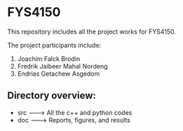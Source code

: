 # FYS4150
This repository includes all the project works for FYS4150.

The project participants include:
1) Joachim Falck Brodin
2) Fredrik Jaibeer Mahal Nordeng
3) Endrias Getachew Asgedom




Directory overview:
--------------------
- src  ---> All the c++ and python codes
- doc  ---> Reports, figures, and results 
